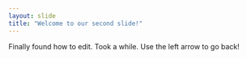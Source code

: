 ```yaml
---
layout: slide
title: "Welcome to our second slide!"
---
```

Finally found how to edit. Took a while.
Use the left arrow to go back!
